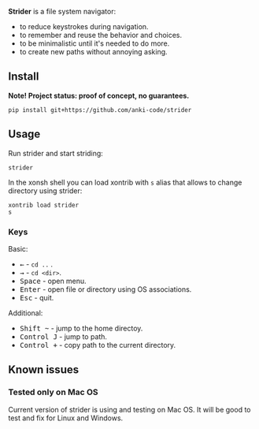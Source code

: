 **Strider** is a file system navigator:
* to reduce keystrokes during navigation.
* to remember and reuse the behavior and choices.
* to be minimalistic until it's needed to do more.
* to create new paths without annoying asking.


## Install

**Note! Project status: proof of concept, no guarantees.**

```xsh
pip install git+https://github.com/anki-code/strider
```

## Usage
Run strider and start striding:
```xsh
strider
```

In the xonsh shell you can load xontrib with `s` alias that allows to change directory using strider:
```xsh
xontrib load strider
s
```

### Keys

Basic:

* <kbd>←</kbd> - `cd ..` .
* <kbd>→</kbd> - `cd <dir>`.
* <kbd>Space</kbd> - open menu.
* <kbd>Enter</kbd> - open file or directory using OS associations.
* <kbd>Esc</kbd> - quit.

Additional:

* <kbd>Shift ~</kbd> - jump to the home directoy.
* <kbd>Control J</kbd> - jump to path.
* <kbd>Control +</kbd> - copy path to the current directory.

## Known issues

### Tested only on Mac OS

Current version of strider is using and testing on Mac OS. It will be good to test and fix for Linux and Windows.

